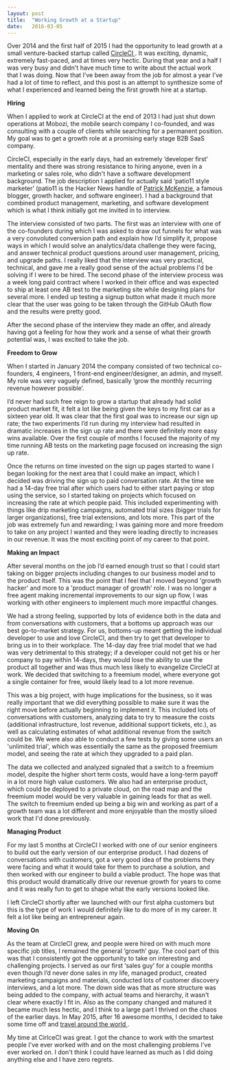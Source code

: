 ```yaml
---
layout: post
title:  "Working Growth at a Startup"
date:   2016-03-05
---
```


Over 2014 and the first half of 2015 I had the opportunity to lead growth at a small venture-backed startup called <a href="https://circleci.com/" target="_blank">CircleCI </a>. It was exciting, dynamic, extremely fast-paced, and at times very hectic. During that year and a half I was very busy and didn't have much time to write about the actual work that I was doing. Now that I’ve been away from the job for almost a year I’ve had a lot of time to reflect, and this post is an attempt to synthesize some of what I experienced and learned being the first growth hire at a startup.



**Hiring**

When I applied to work at CircleCI at the end of 2013 I had just shut down operations at Mobozi, the mobile search company I co-founded, and was consulting with a couple of clients while searching for a permanent position. My goal was to get a growth role at a promising early stage B2B SaaS company.

CircleCI, especially in the early days, had an extremely ‘developer first’ mentality and there was strong resistance to hiring anyone, even in a marketing or sales role, who didn't have a software development background. The job description I applied for actually said ‘patio11 style marketer’ (patio11 is the Hacker News handle of <a href="http://www.kalzumeus.com/blog/" target="_blank">Patrick McKenzie</a>, a famous blogger, growth hacker, and software engineer). I had a background that combined product management, marketing, and software development which is what I think initially got me invited in to interview.

The interview consisted of two parts. The first was an interview with one of the co-founders during which I was asked to draw out funnels for what was a very convoluted conversion path and explain how I’d simplify it, propose ways in which I would solve an analytics/data challenge they were facing, and answer technical product questions around user management, pricing, and upgrade paths. I really liked that the interview was very practical, technical, and gave me a really good sense of the actual problems I'd be solving if I were to be hired. The second phase of the interview process was a week long paid contract where I worked in their office and was expected to ship at least one AB test to the marketing site while designing plans for several more. I ended up testing a signup button what made it much more clear that the user was going to be taken through the GitHub OAuth flow and the results were pretty good.

After the second phase of the interview they made an offer, and already having got a feeling for how they work and a sense of what their growth potential was, I was excited to take the job. 

**Freedom to Grow**

When I started in January 2014 the company consisted of two technical co-founders, 4 engineers, 1 front-end engineer/designer, an admin, and myself. My role was very vaguely defined, basically ‘grow the monthly recurring revenue however possible’.

I’d never had such free reign to grow a startup that already had solid product market fit, it felt a lot like being given the keys to my first car as a sixteen year old. It was clear that the first goal was to increase our sign up rate; the two experiments I’d run during my interview had resulted in dramatic increases in the sign up rate and there were definitely more easy wins available. Over the first couple of months I focused the majority of my time running AB tests on the marketing page focused on increasing the sign up rate.

Once the returns on time invested on the sign up pages started to wane I began looking for the next area that I could make an impact, which I decided was driving the sign up to paid conversation rate. At the time we had a 14-day free trial after which users had to either start paying or stop using the service, so I started taking on projects which focused on increasing the rate at which people paid. This included experimenting with things like drip marketing campaigns, automated trial sizes (bigger trials for larger organizations), free trial extensions, and lots more. This part of the job was extremely fun and rewarding; I was gaining more and more freedom to take on any project I wanted and they were leading directly to increases in our revenue. It was the most exciting point of my career to that point. 

**Making an Impact**

After several months on the job I’d earned enough trust so that I could start taking on bigger projects including changes to our business model and to the product itself. This was the point that I feel that I moved beyond 'growth hacker' and more to a 'product manager of growth' role. I was no longer a free agent making incremental improvements to our sign up flow, I was working with other engineers to implement much more impactful changes. 

We had a strong feeling, supported by lots of evidence both in the data and from conversations with customers, that a bottoms up approach was our best go-to-market strategy. For us, bottoms-up meant getting the individual developer to use and love CircleCI, and then try to get that developer to bring us in to their workplace. The 14-day day free trial model that we had was very detrimental to this strategy; if a developer could not get his or her company to pay within 14-days, they would lose the ability to use the product all together and was thus much less likely to evangelize CircleCI at work. We decided that switching to a freemium model, where everyone got a single container for free, would likely lead to a lot more revenue.

This was a big project, with huge implications for the business, so it was really important that we did everything possible to make sure it was the right move before actually beginning to implement it. This included lots of conversations with customers, analyzing data to try to measure the costs (additional infrastructure, lost revenue, additional support tickets, etc.), as well as calculating estimates of what additional revenue from the switch could be. We were also able to conduct a few tests by giving some users an 'unlimited trial', which was essentially the same as the proposed freemium model, and seeing the rate at which they upgraded to a paid plan.

The data we collected and analyzed signaled that a switch to a freemium model, despite the higher short term costs, would have a long-term payoff in a lot more high value customers. We also had an enterprise product, which could be deployed to a private cloud, on the road map and the freemium model would be very valuable in gaining leads for that as well. The switch to freemium ended up being a big win and working as part of a growth team was a lot different and more enjoyable than the mostly siloed work that I'd done previously.

**Managing Product**

For my last 5 months at CircleCI I worked with one of our senior engineers to build out the early version of our enterprise product. I had dozens of conversations with customers, got a very good idea of the problems they were facing and what it would take for them to purchase a solution, and then worked with our engineer to build a viable product. The hope was that this product would dramatically drive our revenue growth for years to come and it was really fun to get to shape what the early versions looked like. 

I left CircleCI shortly after we launched with our first alpha customers but this is the type of work I would definitely like to do more of in my career. It felt a lot like being an entrepreneur again.


**Moving On**

As the team at CircleCI grew, and people were hired on with much more specific job titles, I remained the general ‘growth’ guy. The cool part of this was that I consistently got the opportunity to take on interesting and challenging projects. I served as our first ‘sales guy’ for a couple months even though I’d never done sales in my life, managed product, created marketing campaigns and materials, conducted lots of customer discovery interviews, and a lot more. The down side was that as more structure was being added to the company, with actual teams and hierarchy, it wasn't clear where exactly I fit in. Also as the company changed and matured it became much less hectic, and I think to a large part I thrived on the chaos of the earlier days. In May 2015, after 16 awesome months, I decided to take some time off and <a href="http://www.worldsoup.me" target="_blank">travel around the world </a>.

My time at CirlceCI was great. I got the chance to work with the smartest people I've ever worked with and on the most challenging problems I've ever worked on. I don't think I could have learned as much as I did doing anything else and I have zero regrets. 



